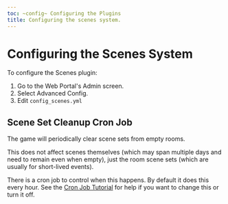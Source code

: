 ```yaml
---
toc: ~config~ Configuring the Plugins
title: Configuring the scenes system.
---
```

# Configuring the Scenes System

To configure the Scenes plugin:

1. Go to the Web Portal's Admin screen.  
2. Select Advanced Config.
3. Edit `config_scenes.yml`

## Scene Set Cleanup Cron Job

The game will periodically clear scene sets from empty rooms.  

This does not affect scenes themselves (which may span multiple days and need to remain even when empty), just the room scene sets (which are usually for short-lived events).  

There is a cron job to control when this happens.  By default it does this every hour.  See the [Cron Job Tutorial](http://www.aresmush.com/tutorials/code/configuring-cron) for help if you want to change this or turn it off.
